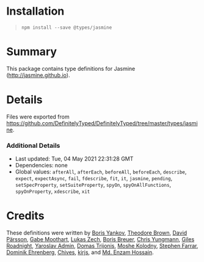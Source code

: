 # Installation
> `npm install --save @types/jasmine`

# Summary
This package contains type definitions for Jasmine (http://jasmine.github.io).

# Details
Files were exported from https://github.com/DefinitelyTyped/DefinitelyTyped/tree/master/types/jasmine.

### Additional Details
 * Last updated: Tue, 04 May 2021 22:31:28 GMT
 * Dependencies: none
 * Global values: `afterAll`, `afterEach`, `beforeAll`, `beforeEach`, `describe`, `expect`, `expectAsync`, `fail`, `fdescribe`, `fit`, `it`, `jasmine`, `pending`, `setSpecProperty`, `setSuiteProperty`, `spyOn`, `spyOnAllFunctions`, `spyOnProperty`, `xdescribe`, `xit`

# Credits
These definitions were written by [Boris Yankov](https://github.com/borisyankov), [Theodore Brown](https://github.com/theodorejb), [David Pärsson](https://github.com/davidparsson), [Gabe Moothart](https://github.com/gmoothart), [Lukas Zech](https://github.com/lukas-zech-software), [Boris Breuer](https://github.com/Engineer2B), [Chris Yungmann](https://github.com/cyungmann), [Giles Roadnight](https://github.com/Roaders), [Yaroslav Admin](https://github.com/devoto13), [Domas Trijonis](https://github.com/fdim), [Moshe Kolodny](https://github.com/kolodny), [Stephen Farrar](https://github.com/stephenfarrar), [Dominik Ehrenberg](https://github.com/djungowski), [Chives](https://github.com/chivesrs), [kirjs](https://github.com/kirjs), and [Md. Enzam Hossain](https://github.com/ienzam).
